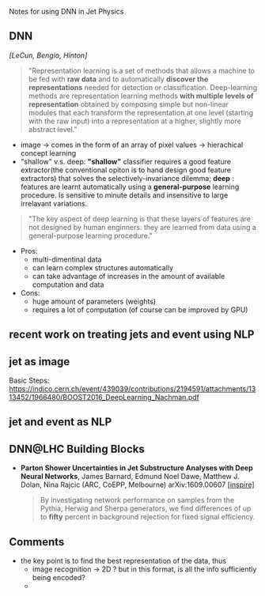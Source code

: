Notes for using DNN in Jet Physics

## DNN

_[LeCun, Bengio, Hinton]_
> "Representation learning is a set of methods that allows a machine to be fed with **raw data** and to automatically **discover the representations** needed for detection or classification. Deep-learning methods are representation learning methods **with multiple levels of representation** obtained by composing simple but non-linear modules that each transform the representation at one level (starting with the raw input) into a representation at a higher, slightly more abstract level."

* image -> comes in the form of an array of pixel values -> hierachical concept learning
* "shallow" v.s. deep: **"shallow"** classifier requires a good feature extractor(the conventional opiton is to hand design good feature extractors) that solves the selectively-invariance dilemma; **deep** : features are learnt automatically using a **general-purpose** learning procedure. Is sensitive to minute details and insensitive to large irrelavant variations. 

> "The key aspect of deep learning is that these layers of features are not designed by human enginners: they are learned from data using a general-purpose learning procedure."

* Pros: 
  * multi-dimentinal data
  * can learn complex structures automatically
  * can take advantage of increases in the amount of available computation and data
* Cons:
  * huge amount of parameters (weights)
  * requires a lot of computation (of course can be improved by GPU)
  
  

## recent work on treating jets and event using NLP



## jet as image
Basic Steps: https://indico.cern.ch/event/439039/contributions/2194591/attachments/1313452/1966480/BOOST2016_DeepLearning_Nachman.pdf


## jet and event as NLP

## DNN@LHC Building Blocks

* **Parton Shower Uncertainties in Jet Substructure Analyses with Deep Neural Networks**, 
James Barnard, Edmund Noel Dawe, Matthew J. Dolan, Nina Rajcic (ARC, CoEPP, Melbourne) arXiv:1609.00607 [[inspire]](https://inspirehep.net/record/1485081)

  >By investigating network performance on
  samples from the Pythia, Herwig and Sherpa generators, we find differences of up to **fifty** percent
  in background rejection for fixed signal efficiency.   

## Comments
* the key point is to find the best representation of the data, thus
  * image recognition -> 2D ? but in this format, is all the info sufficiently being encoded?
  * 
  



